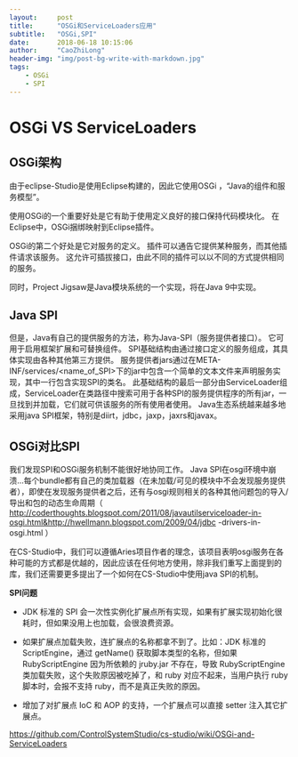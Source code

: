 ```yaml
---
layout:     post
title:      "OSGi和ServiceLoaders应用"
subtitle:   "OSGi,SPI"
date:       2018-06-18 10:15:06
author:     "CaoZhiLong"
header-img: "img/post-bg-write-with-markdown.jpg"
tags:
    - OSGi 
    - SPI
---
```


# OSGi VS  ServiceLoaders

## OSGi架构

由于eclipse-Studio是使用Eclipse构建的，因此它使用OSGi ，“Java的组件和服务模型”。

使用OSGi的一个重要好处是它有助于使用定义良好的接口保持代码模块化。 在Eclipse中，OSGi捆绑映射到Eclipse插件。

OSGi的第二个好处是它对服务的定义。 插件可以通告它提供某种服务，而其他插件请求该服务。 这允许可插拔接口，由此不同的插件可以以不同的方式提供相同的服务。

同时，Project Jigsaw是Java模块系统的一个实现，将在Java 9中实现。

## Java SPI

但是，Java有自己的提供服务的方法，称为Java-SPI（服务提供者接口）。 它可用于启用框架扩展和可替换组件。 SPI基础结构由通过接口定义的服务组成，其具体实现由各种其他第三方提供。 服务提供者jars通过在META-INF/services/<name_of_SPI>下的jar中包含一个简单的文本文件来声明服务实现，其中一行包含实现SPI的类名。 此基础结构的最后一部分由ServiceLoader组成，ServiceLoader在类路径中搜索可用于各种SPI的服务提供程序的所有jar，一旦找到并加载，它们就可供该服务的所有使用者使用。 Java生态系统越来越多地采用java SPI框架，特别是diirt，jdbc，jaxp，jaxrs和javax。

##  OSGi对比SPI

我们发现SPI和OSGi服务机制不能很好地协同工作。 Java SPI在osgi环境中崩溃...每个bundle都有自己的类加载器（在未加载/可见的模块中不会发现服务提供者），即使在发现服务提供者之后，还有与osgi规则相关的各种其他问题包的导入/导出和包的动态生命周期（ http://coderthoughts.blogspot.com/2011/08/javautilserviceloader-in-osgi.html&http://hwellmann.blogspot.com/2009/04/jdbc -drivers-in-osgi.html ）

在CS-Studio中，我们可以遵循Aries项目作者的理念，该项目表明osgi服务在各种可能的方式都是优越的，因此应该在任何地方使用，除非我们重写上面提到的库，我们还需要更多提出了一个如何在CS-Studio中使用java SPI的机制。

**SPI问题**

- JDK 标准的 SPI 会一次性实例化扩展点所有实现，如果有扩展实现初始化很耗时，但如果没用上也加载，会很浪费资源。

- 如果扩展点加载失败，连扩展点的名称都拿不到了。比如：JDK 标准的 ScriptEngine，通过 getName() 获取脚本类型的名称，但如果 RubyScriptEngine 因为所依赖的 jruby.jar 不存在，导致 RubyScriptEngine 类加载失败，这个失败原因被吃掉了，和 ruby 对应不起来，当用户执行 ruby 脚本时，会报不支持 ruby，而不是真正失败的原因。

- 增加了对扩展点 IoC 和 AOP 的支持，一个扩展点可以直接 setter 注入其它扩展点。

https://github.com/ControlSystemStudio/cs-studio/wiki/OSGi-and-ServiceLoaders
